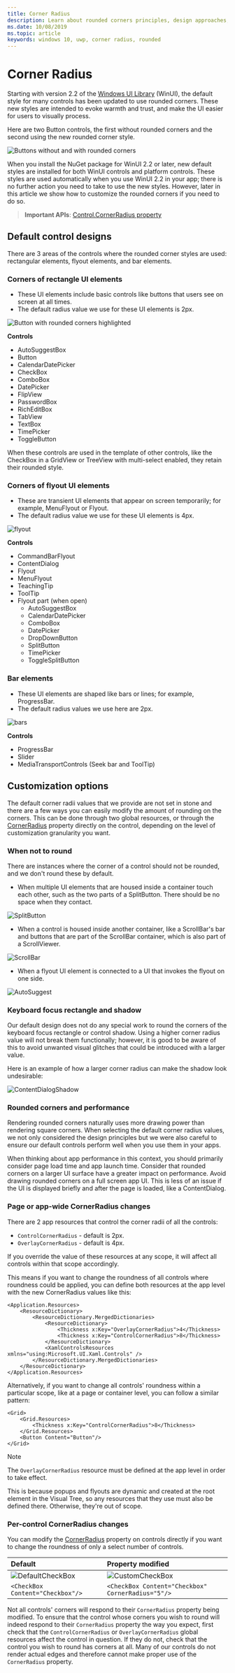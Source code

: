 ```yaml
---
title: Corner Radius
description: Learn about rounded corners principles, design approaches, and customization options.
ms.date: 10/08/2019
ms.topic: article
keywords: windows 10, uwp, corner radius, rounded
---
```


# Corner Radius

Starting with version 2.2 of the [Windows UI Library](/uwp/toolkits/winui/) (WinUI), the default style for many controls has been updated to use rounded corners. These new styles are intended to evoke warmth and trust, and make the UI easier for users to visually process.

Here are two Button controls, the first without rounded corners and the second using the new rounded corner style.

![Buttons without and with rounded corners](images/rounded-corner/my-button.png)

When you install the NuGet package for WinUI 2.2 or later, new default styles are installed for both WinUI controls and platform controls. These styles are used automatically when you use WinUI 2.2 in your app; there is no further action you need to take to use the new styles. However, later in this article we show how to customize the rounded corners if you need to do so.

> **Important APIs**: [Control.CornerRadius property](/uwp/api/windows.ui.xaml.controls.control.cornerradius)

## Default control designs

There are 3 areas of the controls where the rounded corner styles are used: rectangular elements, flyout elements, and bar elements.

### Corners of rectangle UI elements

- These UI elements include basic controls like buttons that users see on screen at all times.
- The default radius value we use for these UI elements is 2px.

![Button with rounded corners highlighted](images/rounded-corner/button.png)

**Controls**

- AutoSuggestBox
- Button
- CalendarDatePicker
- CheckBox
- ComboBox
- DatePicker
- FlipView
- PasswordBox
- RichEditBox
- TabView
- TextBox
- TimePicker
- ToggleButton

When these controls are used in the template of other controls, like the CheckBox in a GridView or TreeView with multi-select enabled, they retain their rounded style.

### Corners of flyout UI elements

- These are transient UI elements that appear on screen temporarily; for example, MenuFlyout or Flyout.
- The default radius value we use for these UI elements is 4px.

![flyout](images/rounded-corner/flyout.png)

**Controls**

- CommandBarFlyout
- ContentDialog
- Flyout
- MenuFlyout
- TeachingTip
- ToolTip
- Flyout part (when open)
  - AutoSuggestBox
  - CalendarDatePicker
  - ComboBox
  - DatePicker
  - DropDownButton
  - SplitButton
  - TimePicker
  - ToggleSplitButton

### Bar elements

- These UI elements are shaped like bars or lines; for example, ProgressBar.
- The default radius values we use here are 2px.

![bars](images/rounded-corner/bars.png)

**Controls**

- ProgressBar
- Slider
- MediaTransportControls (Seek bar and ToolTip)

## Customization options

The default corner radii values that we provide are not set in stone and there are a few ways you can easily modify the amount of rounding on the corners. This can be done through two global resources, or through the [CornerRadius](/uwp/api/windows.ui.xaml.controls.control.cornerradius) property directly on the control, depending on the level of customization granularity you want.

### When not to round

There are instances where the corner of a control should not be rounded, and we don't round these by default.

- When multiple UI elements that are housed inside a container touch each other, such as the two parts of a SplitButton. There should be no space when they contact.

![SplitButton](images/rounded-corner/split-button-2.png)

- When a control is housed inside another container, like a ScrollBar's bar and buttons that are part of the ScrollBar container, which is also part of a ScrollViewer.

![ScrollBar](images/rounded-corner/scrollbar.png)

- When a flyout UI element is connected to a UI that invokes the flyout on one side.

![AutoSuggest](images/rounded-corner/autosuggest.png)

### Keyboard focus rectangle and shadow

Our default design does not do any special work to round the corners of the keyboard focus rectangle or control shadow. Using a higher corner radius value will not break them functionally; however, it is good to be aware of this to avoid unwanted visual glitches that could be introduced with a larger value.

Here is an example of how a larger corner radius can make the shadow look undesirable:

![ContentDialogShadow](images/rounded-corner/larger-corner-radius.png)

### Rounded corners and performance

Rendering rounded corners naturally uses more drawing power than rendering square corners. When selecting the default corner radius values, we not only considered the design principles but we were also careful to ensure our default controls perform well when you use them in your apps.

When thinking about app performance in this context, you should primarily consider page load time and app launch time. Consider that rounded corners on a larger UI surface have a greater impact on performance. Avoid drawing rounded corners on a full screen app UI. This is less of an issue if the UI is displayed briefly and after the page is loaded, like a ContentDialog.

### Page or app-wide CornerRadius changes

There are 2 app resources that control the corner radii of all the controls:

- `ControlCornerRadius` - default is 2px.
- `OverlayCornerRadius` - default is 4px.

If you override the value of these resources at any scope, it will affect all controls within that scope accordingly.

This means if you want to change the roundness of all controls where roundness could be applied, you can define both resources at the app level with the new CornerRadius values like this:

```xaml
<Application.Resources>
    <ResourceDictionary>
        <ResourceDictionary.MergedDictionaries>
            <ResourceDictionary>
                <Thickness x:Key="OverlayCornerRadius">4</Thickness>
                <Thickness x:Key="ControlCornerRadius">8</Thickness>
            </ResourceDictionary>
            <XamlControlsResources xmlns="using:Microsoft.UI.Xaml.Controls" />
        </ResourceDictionary.MergedDictionaries>
    </ResourceDictionary>
</Application.Resources>
```

Alternatively, if you want to change all controls' roundness within a particular scope, like at a page or container level, you can follow a similar pattern:

```xaml
<Grid>
    <Grid.Resources>
        <Thickness x:Key="ControlCornerRadius">8</Thickness>
    </Grid.Resources>
    <Button Content="Button"/>
</Grid>
```

> [!NOTE]
> The `OverlayCornerRadius` resource must be defined at the app level in order to take effect.
>
>This is because popups and flyouts are dynamic and created at the root element in the Visual Tree, so any resources that they use must also be defined there. Otherwise, they're out of scope.

### Per-control CornerRadius changes

You can modify the [CornerRadius](/uwp/api/windows.ui.xaml.controls.control.cornerradius) property on controls directly if you want to change the roundness of only a select number of controls.

|Default | Property modified |
|:-- |:-- |
|![DefaultCheckBox](images/rounded-corner/default-checkbox.png)| ![CustomCheckBox](images/rounded-corner/custom-checkbox.png)|
|`<CheckBox Content="Checkbox"/>` | `<CheckBox Content="Checkbox" CornerRadius="5"/> ` |

Not all controls' corners will respond to their `CornerRadius` property being modified. To ensure that the control whose corners you wish to round will indeed respond to their `CornerRadius` property the way you expect, first check that the `ControlCornerRadius` or `OverlayCornerRadius` global resources affect the control in question. If they do not, check that the control you wish to round has corners at all. Many of our controls do not render actual edges and therefore cannot make proper use of the `CornerRadius` property.
